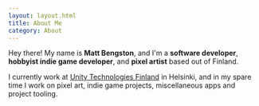 ```yaml
---
layout: layout.html
title: About Me
category: About
---
```


Hey there! My name is **Matt Bengston**, and I'm a **software developer**, **hobbyist indie game developer**, and **pixel artist** based out of Finland.

I currently work at [Unity Technologies Finland](https://unity3d.com/helsinki/) in Helsinki, and in my spare time I work on pixel art, indie game projects, miscellaneous apps and project tooling.